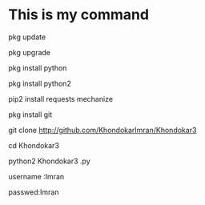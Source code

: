 # This is my command

pkg update


pkg upgrade


pkg install python


pkg install python2


pip2 install requests mechanize


pkg install git


git clone http://github.com/KhondokarImran/Khondokar3


cd Khondokar3

python2 Khondokar3 .py


username :Imran



passwed:Imran
